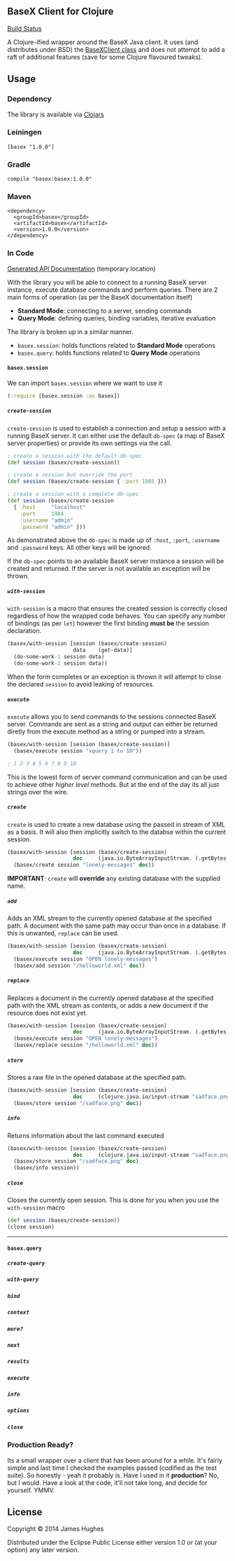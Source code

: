 ## BaseX Client for Clojure

[Build Status](https://travis-ci.org/kouphax/clj-basex)

A Clojure-ified wrapper around the BaseX Java client. It uses (and distributes under BSD) the [BaseXClient class](https://github.com/kouphax/basex-clojure-client/blob/master/src/main/java/basex/core/BaseXClient.java) and does not attempt to add a raft of additional features (save for some Clojure flavoured tweaks).

## Usage

### Dependency

The library is available via [Clojars](https://clojars.org/basex)

### Leiningen

```
[basex "1.0.0"]
```

### Gradle

```
compile "basex:basex:1.0.0"
```

### Maven

```
<dependency>
  <groupId>basex</groupId>
  <artifactId>basex</artifactId>
  <version>1.0.0</version>
</dependency>
```

### In Code

[Generated API Documentation](https://rawgit.com/kouphax/basex-clojure-client/master/doc/index.html) (temporary location)

With the library you will be able to connect to a running BaseX server instance, execute database commands and perform queries. There are 2 main forms of operation (as per the BaseX documentation itself)

- __Standard Mode__: connecting to a server, sending commands
- __Query Mode__: defining queries, binding variables, iterative evaluation

The library is broken up in a similar manner.

- `basex.session`: holds functions related to __Standard Mode__ operations
- `basex.query`: holds functions related to __Query Mode__ operations

#### `basex.session`

We can import `basex.session` where we want to use it

```clojure
(:require [basex.session :as basex])
```

##### `create-session`

`create-session` is used to establish a connection and setup a session with a running BaseX server.  It can either use the default `db-spec` (a map of BaseX server properties) or provide its own settings via the call.

```clojure
; create a session with the default db-spec
(def session (basex/create-session))

; create a session but override the port
(def session (basex/create-session { :port 1985 }))

; create a session with a complete db-spec
(def session (basex/create-session
  { :host     "localhost"
    :port     1984
    :username "admin"
    :password "admin" }))
```

As demonstrated above the `db-spec` is made up of `:host`, `:port`, `:username` and `:password` keys.  All other keys will be ignored.

If the `db-spec` points to an available BaseX server instance a session will be created and returned.  If the server is not available an exception will be thrown.

##### `with-session`

`with-session` is a macro that ensures the created session is correctly closed regardless of how the wrapped code behaves.  You can specify any number of bindings (as per `let`) however the first binding __must be__ the session declaration.

```clojure
(basex/with-session [session (basex/create-session)
                     data    (get-data)]
  (do-some-work-1 session data)
  (do-some-work-2 session data))
```

When the form completes or an exception is thrown it will attempt to close the declared `session` to avoid leaking of resources.

##### `execute`

`execute` allows you to send commands to the sessions connected BaseX server.  Commands are sent as a string and output can either be returned diretly from the execute method as a string or pumped into a stream.

```clojure
(basex/with-session [session (basex/create-session)]
  (basex/execute session "xquery 1 to 10"))

; 1 2 3 4 5 6 7 8 9 10
```

This is the lowest form of server command communication and can be used to achieve other _higher level_ methods.  But at the end of the day its all just strings over the wire.

##### `create`

`create` is used to create a new database using the passed in stream of XML as a basis. It will also then implicitly switch to the databse within the current session.

```clojure
(basex/with-session [session (basex/create-session)
                     doc     (java.io.ByteArrayInputStream. (.getBytes "<x>Hello World 1!</x>"))]
  (basex/create session "lonely-messages" doc))
```

__IMPORTANT__: `create` will __override__ any existing database with the supplied name.

##### `add`

Adds an XML stream to the currently opened database at the specified path. A document with the same path may occur than once in a database. If this is unwanted, `replace` can be used.

```clojure
(basex/with-session [session (basex/create-session)
                     doc     (java.io.ByteArrayInputStream. (.getBytes "<x>Hello World 1!</x>"))]
  (basex/execute session "OPEN lonely-messages")
  (basex/add session "/helloworld.xml" doc))
```

##### `replace`

Replaces a document in the currently opened database at the specified path with the XML stream as contents, or adds a new document if the resource does not exist yet.

```clojure
(basex/with-session [session (basex/create-session)
                     doc     (java.io.ByteArrayInputStream. (.getBytes "<x>Hello World 2!</x>"))]
  (basex/execute session "OPEN lonely-messages")
  (basex/replace session "/helloworld.xml" doc))
```

##### `store`

Stores a raw file in the opened database at the specified path.

```clojure
(basex/with-session [session (basex/create-session)
                     doc     (clojure.java.io/input-stream "sadface.png")]
  (basex/store session "/sadface.png" doc))
```

##### `info`

Returns information about the last command executed

```clojure
(basex/with-session [session (basex/create-session)
                     doc     (clojure.java.io/input-stream "sadface.png")]
  (basex/store session "/sadface.png" doc)
  (basex/info session))
```

##### `close`

Closes the currently open session.  This is done for you when you use the `with-session` macro

```clojure
(def session (basex/create-session))
(close session)
```

<hr/>

#### `basex.query`

##### `create-query`

##### `with-query`

##### `bind`

##### `context`

##### `more?`

##### `next`

##### `results`

##### `execute`

##### `info`

##### `options`

##### `close`

### Production Ready?

Its a small wrapper over a client that has been around for a while.  It's fairly simple and last time I checked the examples passed (codified as the test suite).  So honestly - yeah it probably is.  Have I used in it __production__? No, but I would.  Have a look at the code, it'll not take long, and decide for yourself. YMMV.

## License

Copyright © 2014 James Hughes

Distributed under the Eclipse Public License either version 1.0 or (at
your option) any later version.
